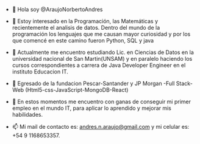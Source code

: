 * 👋 Hola soy @AraujoNorbertoAndres

* 👀 Estoy interesado en la Programación, las Matemáticas y recientemente el analisis de datos. Dentro del mundo de la programación los lenguajes que me causan mayor curiosidad y por los que comencé en este camino fueron Python, SQL y java 

* 🌱 Actualmente me encuentro estudiando Lic. en Ciencias de Datos en la universidad nacional de San Martin(UNSAM) y en paralelo haciendo 
los cursos correspondientes a carrera de Java Developer Engineer en el instituto Educacion IT.

* 🥳 Egresado de la fundacion Pescar-Santander y JP Morgan 
    -Full Stack-Web (Html5-css-JavaScript-MongoDB-React)

* 💞️ En estos momentos me encuentro con ganas de conseguir mi primer empleo en el mundo IT, para aplicar lo aprendido y mejorar mis habilidades.
* 📫 Mi mail de contacto es: andres.n.araujo@gmail.com
y mi celular es: +54 9 1168653357.


<!---
AraujoNorbertoAndres/AraujoNorbertoAndres is a ✨ special ✨ repository because its `README.md` (this file) appears on your GitHub profile.
You can click the Preview link to take a look at your changes.
--->
